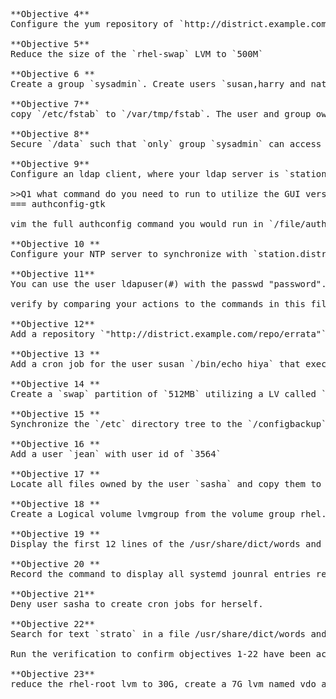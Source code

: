 <pre>
**Objective 4** 
Configure the yum repository of `http://district.example.com/repo/rhel7`
 
**Objective 5**
Reduce the size of the `rhel-swap` LVM to `500M`
 
**Objective 6 **
Create a group `sysadmin`. Create users `susan,harry and natasha`. Users `susan` and `harry` should be apart of the `sysadmin group`. `natasha` should `not` be apart of that group and `should not be allowed to log into the shell`. All users passwords should be `"password"`.
 
**Objective 7**
copy `/etc/fstab` to `/var/tmp/fstab`. The user and group owner of that file should be `root`. All users should be able to `read` the file. No one should be able to `execute it`. `susan` should `not` be able to read or write. `natasha` should be able to read and write. 
 
**Objective 8** 
Secure `/data` such that `only` group `sysadmin` can access it. Group owner should be `sysadmin` & all child directories and files by default should have `group sysadmin permissions`. 
 
**Objective 9**
Configure an ldap client, where your ldap server is `station.district.example.com`, LDAP Base DN: `dc=station,dc=district,dc=example,dc=com`. Authenticate your ldap server using the certificate `https://classroom.example.com/pub/example-ca.crt`

>>Q1 what command do you need to run to utilize the GUI version of setting up LDAP?<<
=== authconfig-gtk

vim the full authconfig command you would run in `/file/authconfig.test` and run the following command to verify if the what you wrote is correct `file1=$(cat /root/authconfig.test); file2=$(cat /tmp/authconfig.verify) ; [[ $file1 == $file2 ]] && echo "Awesome Job" || echo "Open up /tmp/authconfig.verify to see what you might have missed."`{{execute}}

**Objective 10 **
Configure your NTP server to synchronize with `station.district.example.com`

**Objective 11**
You can use the user ldapuser(#) with the passwd "password". Home directories for your LDAP users should be automatically mounted on acces. These home directories are served from the NFS share "station.district.example.com:/home/guests/"

verify by comparing your actions to the commands in this file:`cat /tmp/ldap.homedir`{{execute}}
 
**Objective 12**
Add a repository `"http://district.example.com/repo/errata"` with the name `Kernel.repo`. Then check for a new kerenl and install if there is one. The newly installed kernel should be the default kernel and the previous kernel should be available and bootable at grub. 

**Objective 13 **
Add a cron job for the user susan `/bin/echo hiya` that executes `everyday` at `2:23pm`

**Objective 14 **
Create a `swap` partition of `512MB` utilizing a LV called `swap2`

**Objective 15 **
Synchronize the `/etc` directory tree to the `/configbackup` directory  A) create an archive named `/root/configuration-backup-server.tar.gz` with the `/configbackup` directory as content. Extract the contents of the  `/root/configuration-backup-server.tar.gz` to the `/tmp/configcompare` directory.  B) create an archive `/root/archive.tar.bz2` with the `/usr/local directory` as content. 

**Objective 16 **
Add a user `jean` with user id of `3564`

**Objective 17 **
Locate all files owned by the user `sasha` and copy them to `/home/lost+found/`

**Objective 18 **
Create a Logical volume lvmgroup from the volume group rhel. The logical volume should have 100 extents. Mount this lvm as /mnt/lvm2 as an ext4 filesystem. 

**Objective 19 **
Display the first 12 lines of the /usr/share/dict/words and send the output to the /home/student/headtail.txt file
 
**Objective 20 **
Record the command to display all systemd jounral entries recorded between 9:05:00 and 9:15:00 in the /home/student/systemdreview.txt
 
**Objective 21** 
Deny user sasha to create cron jobs for herself.

**Objective 22**
Search for text `strato` in a file /usr/share/dict/words and copy this to a file /root/lines.txt. The new file should not have any blank spaces or lines. The order of the names in the new file should be the same as the original file. 

Run the verification to confirm objectives 1-22 have been accomplished before proceeding to objective 23 as it may break the box. `bash /tmp/verifyscript`{{execute}}

**Objective 23**
reduce the rhel-root lvm to 30G, create a 7G lvm named vdo and place a 15GB vdo named lucky onto the LVM. Then give the VDO an XFS file system and mount it persistently to /mnt/vdo
</pre>
